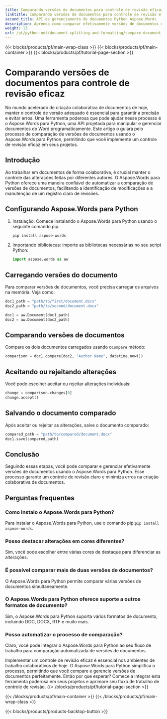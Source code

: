 ```yaml
---
title: Comparando versões de documentos para controle de revisão eficaz
linktitle: Comparando versões de documentos para controle de revisão eficaz
second_title: API de gerenciamento de documentos Python Aspose.Words
description: Aprenda como comparar efetivamente versões de documentos usando Aspose.Words para Python. Guia passo a passo com código-fonte para controle de revisão. Melhore a colaboração e evite erros.
weight: 13
url: /pt/python-net/document-splitting-and-formatting/compare-document-versions/
---
```


{{< blocks/products/pf/main-wrap-class >}}
{{< blocks/products/pf/main-container >}}
{{< blocks/products/pf/tutorial-page-section >}}

# Comparando versões de documentos para controle de revisão eficaz

No mundo acelerado de criação colaborativa de documentos de hoje, manter o controle de versão adequado é essencial para garantir a precisão e evitar erros. Uma ferramenta poderosa que pode ajudar nesse processo é o Aspose.Words para Python, uma API projetada para manipular e gerenciar documentos do Word programaticamente. Este artigo o guiará pelo processo de comparação de versões de documentos usando o Aspose.Words para Python, permitindo que você implemente um controle de revisão eficaz em seus projetos.

## Introdução

Ao trabalhar em documentos de forma colaborativa, é crucial manter o controle das alterações feitas por diferentes autores. O Aspose.Words para Python oferece uma maneira confiável de automatizar a comparação de versões de documentos, facilitando a identificação de modificações e a manutenção de um registro claro de revisões.

## Configurando Aspose.Words para Python

1. Instalação: Comece instalando o Aspose.Words para Python usando o seguinte comando pip:
   
    ```bash
    pip install aspose-words
    ```

2. Importando bibliotecas: importe as bibliotecas necessárias no seu script Python:
   
    ```python
    import aspose.words as aw
    ```

## Carregando versões do documento

Para comparar versões de documentos, você precisa carregar os arquivos na memória. Veja como:

```python
doc1_path = "path/to/first/document.docx"
doc2_path = "path/to/second/document.docx"

doc1 = aw.Document(doc1_path)
doc2 = aw.Document(doc2_path)
```

## Comparando versões de documentos

 Compare os dois documentos carregados usando o`Compare` método:

```python
comparison = doc1.compare(doc2, "Author Name", datetime.now())
```

## Aceitando ou rejeitando alterações

Você pode escolher aceitar ou rejeitar alterações individuais:

```python
change = comparison.changes[0]
change.accept()
```

## Salvando o documento comparado

Após aceitar ou rejeitar as alterações, salve o documento comparado:

```python
compared_path = "path/to/compared/document.docx"
doc1.save(compared_path)
```

## Conclusão

Seguindo essas etapas, você pode comparar e gerenciar efetivamente versões de documentos usando o Aspose.Words para Python. Esse processo garante um controle de revisão claro e minimiza erros na criação colaborativa de documentos.

## Perguntas frequentes

### Como instalo o Aspose.Words para Python?
 Para instalar o Aspose.Words para Python, use o comando pip:`pip install aspose-words`.

### Posso destacar alterações em cores diferentes?
Sim, você pode escolher entre várias cores de destaque para diferenciar as alterações.

### É possível comparar mais de duas versões de documentos?
O Aspose.Words para Python permite comparar várias versões de documentos simultaneamente.

### O Aspose.Words para Python oferece suporte a outros formatos de documento?
Sim, o Aspose.Words para Python suporta vários formatos de documento, incluindo DOC, DOCX, RTF e muito mais.

### Posso automatizar o processo de comparação?
Claro, você pode integrar o Aspose.Words para Python ao seu fluxo de trabalho para comparação automatizada de versões de documentos.

Implementar um controle de revisão eficaz é essencial nos ambientes de trabalho colaborativos de hoje. O Aspose.Words para Python simplifica o processo, permitindo que você compare e gerencie versões de documentos perfeitamente. Então por que esperar? Comece a integrar esta ferramenta poderosa em seus projetos e aprimore seu fluxo de trabalho de controle de revisão.
{{< /blocks/products/pf/tutorial-page-section >}}

{{< /blocks/products/pf/main-container >}}
{{< /blocks/products/pf/main-wrap-class >}}

{{< blocks/products/products-backtop-button >}}
